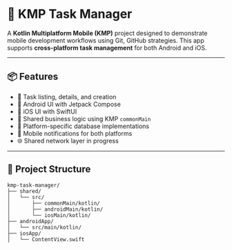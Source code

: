 # 📱 KMP Task Manager

A **Kotlin Multiplatform Mobile (KMP)** project designed to demonstrate mobile development workflows using Git, GitHub strategies. This app supports **cross-platform task management** for both Android and iOS.

---

## 📦 Features

- 📄 Task listing, details, and creation
- 🤖 Android UI with Jetpack Compose
- 🍏 iOS UI with SwiftUI
- 🧠 Shared business logic using KMP `commonMain`
- 💾 Platform-specific database implementations
- 🔔 Mobile notifications for both platforms
- 🌐 Shared network layer in progress

---

## 🔧 Project Structure

```text
kmp-task-manager/
├── shared/
│   └── src/
│       ├── commonMain/kotlin/
│       ├── androidMain/kotlin/
│       └── iosMain/kotlin/
├── androidApp/
│   └── src/main/kotlin/
├── iosApp/
│   └── ContentView.swift